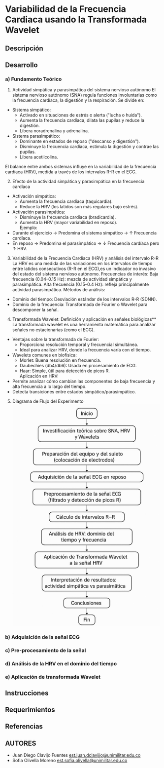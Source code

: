 # Variabilidad de la Frecuencia Cardiaca usando la Transformada Wavelet 

## Descripción

## Desarrollo
### a) Fundamento Teórico
1. Actividad simpática y parasimpática del sistema nervioso autónomo 
El sistema nervioso autónomo (SNA) regula funciones involuntarias como la frecuencia cardíaca, la digestión y la respiración. Se divide en:   
- Sistema simpático:   
  - Activado en situaciones de estrés o alerta ("lucha o huida").   
  - Aumenta la frecuencia cardíaca, dilata las pupilas y reduce la digestión.   
  - Libera noradrenalina y adrenalina.   
- Sistema parasimpático:   
  - Dominante en estados de reposo ("descanso y digestión").   
  - Disminuye la frecuencia cardíaca, estimula la digestión y contrae las pupilas.   
  - Libera acetilcolina.   

El balance entre ambos sistemas influye en la variabilidad de la frecuencia cardíaca (HRV), medida a través de los intervalos R-R en el ECG.   

2. Efecto de la actividad simpática y parasimpática en la frecuencia cardíaca 
- Activación simpática:   
  - Aumenta la frecuencia cardíaca (taquicardia).   
  - Reduce la HRV (los latidos son más regulares bajo estrés).   
- Activación parasimpática:   
  - Disminuye la frecuencia cardíaca (bradicardia).   
  - Aumenta la HRV (mayor variabilidad en reposo).   
Ejemplo:   
- Durante el ejercicio → Predomina el sistema simpático → ↑ Frecuencia cardíaca. 
- En reposo → Predomina el parasimpático → ↓ Frecuencia cardíaca pero ↑ HRV.   

3. Variabilidad de la Frecuencia Cardíaca (HRV) y análisis del intervalo R-R 
La HRV es una medida de las variaciones en los intervalos de tiempo entre latidos consecutivos (R-R en el ECG),es un indicador no invasivo del estado del sistema nervioso autónomo. 
Frecuencias de interés: 
Baja frecuencia (0.04–0.15 Hz): mezcla de actividad simpática y parasimpática. 
Alta frecuencia (0.15–0.4 Hz): refleja principalmente actividad parasimpática. 
Métodos de análisis:   
- Dominio del tiempo: Desviación estándar de los intervalos R-R (SDNN).   
- Dominio de la frecuencia: Transformada de Fourier o Wavelet para descomponer la señal.   
4. Transformada Wavelet: Definición y aplicación en señales biológicas**   
La transformada wavelet es una herramienta matemática para analizar señales no estacionarias (como el ECG).   
- Ventajas sobre la transformada de Fourier:   
  - Proporciona resolución temporal y frecuencial simultánea.   
  - Ideal para analizar HRV, donde la frecuencia varía con el tiempo.   
- Wavelets comunes en biofisica:   
  - Morlet: Buena resolución en frecuencia.   
  - Daubechies (db4/db6): Usada en procesamiento de ECG.   
  - Haar: Simple, útil para detección de picos R.   
Aplicación en HRV:   
- Permite analizar cómo cambian las componentes de baja frecuencia y alta frecuencia a lo largo del tiempo.   
- Detecta transiciones entre estados simpático/parasimpático.   
5. Diagrama de Flujo del Experimento  
![alt](DiagramaDeFlujo.png)


### b) Adquisición de la señal ECG  
### c) Pre-procesamiento de la señal 
### d) Análisis de la HRV en el dominio del tiempo 
### e) Aplicación de transformada Wavelet

## Instrucciones

## Requerimientos

## Referencias

## AUTORES
- Juan Diego Clavijo Fuentes
  est.juan.dclavijjo@unimilitar.edu.co
- Sofia Olivella Moreno
  est.sofia.olivella@unimilitar.edu.co
